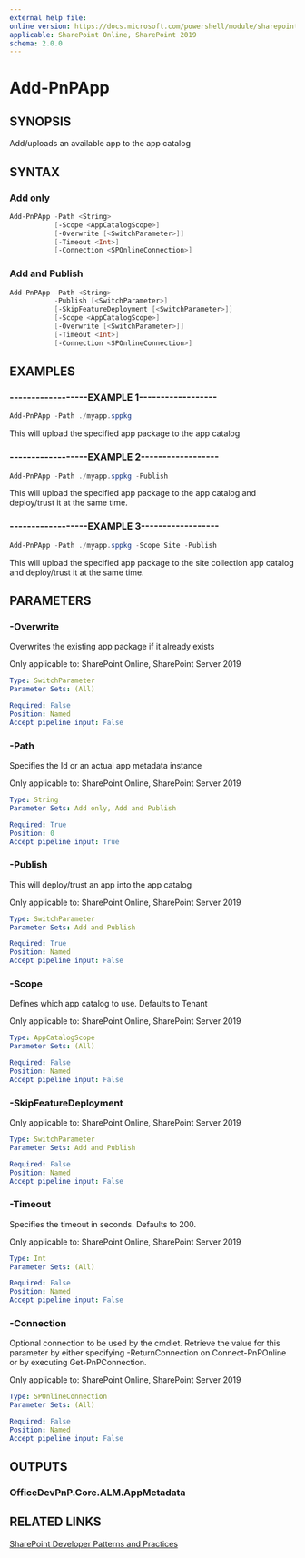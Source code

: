 ```yaml
---
external help file:
online version: https://docs.microsoft.com/powershell/module/sharepoint-pnp/add-pnpapp
applicable: SharePoint Online, SharePoint 2019
schema: 2.0.0
---
```

# Add-PnPApp

## SYNOPSIS
Add/uploads an available app to the app catalog

## SYNTAX 

### Add only
```powershell
Add-PnPApp -Path <String>
           [-Scope <AppCatalogScope>]
           [-Overwrite [<SwitchParameter>]]
           [-Timeout <Int>]
           [-Connection <SPOnlineConnection>]
```

### Add and Publish
```powershell
Add-PnPApp -Path <String>
           -Publish [<SwitchParameter>]
           [-SkipFeatureDeployment [<SwitchParameter>]]
           [-Scope <AppCatalogScope>]
           [-Overwrite [<SwitchParameter>]]
           [-Timeout <Int>]
           [-Connection <SPOnlineConnection>]
```

## EXAMPLES

### ------------------EXAMPLE 1------------------
```powershell
Add-PnPApp -Path ./myapp.sppkg
```

This will upload the specified app package to the app catalog

### ------------------EXAMPLE 2------------------
```powershell
Add-PnPApp -Path ./myapp.sppkg -Publish
```

This will upload the specified app package to the app catalog and deploy/trust it at the same time.

### ------------------EXAMPLE 3------------------
```powershell
Add-PnPApp -Path ./myapp.sppkg -Scope Site -Publish
```

This will upload the specified app package to the site collection app catalog and deploy/trust it at the same time.

## PARAMETERS

### -Overwrite
Overwrites the existing app package if it already exists

Only applicable to: SharePoint Online, SharePoint Server 2019

```yaml
Type: SwitchParameter
Parameter Sets: (All)

Required: False
Position: Named
Accept pipeline input: False
```

### -Path
Specifies the Id or an actual app metadata instance

Only applicable to: SharePoint Online, SharePoint Server 2019

```yaml
Type: String
Parameter Sets: Add only, Add and Publish

Required: True
Position: 0
Accept pipeline input: True
```

### -Publish
This will deploy/trust an app into the app catalog

Only applicable to: SharePoint Online, SharePoint Server 2019

```yaml
Type: SwitchParameter
Parameter Sets: Add and Publish

Required: True
Position: Named
Accept pipeline input: False
```

### -Scope
Defines which app catalog to use. Defaults to Tenant

Only applicable to: SharePoint Online, SharePoint Server 2019

```yaml
Type: AppCatalogScope
Parameter Sets: (All)

Required: False
Position: Named
Accept pipeline input: False
```

### -SkipFeatureDeployment


Only applicable to: SharePoint Online, SharePoint Server 2019

```yaml
Type: SwitchParameter
Parameter Sets: Add and Publish

Required: False
Position: Named
Accept pipeline input: False
```

### -Timeout
Specifies the timeout in seconds. Defaults to 200.

Only applicable to: SharePoint Online, SharePoint Server 2019

```yaml
Type: Int
Parameter Sets: (All)

Required: False
Position: Named
Accept pipeline input: False
```

### -Connection
Optional connection to be used by the cmdlet. Retrieve the value for this parameter by either specifying -ReturnConnection on Connect-PnPOnline or by executing Get-PnPConnection.

Only applicable to: SharePoint Online, SharePoint Server 2019

```yaml
Type: SPOnlineConnection
Parameter Sets: (All)

Required: False
Position: Named
Accept pipeline input: False
```

## OUTPUTS

### OfficeDevPnP.Core.ALM.AppMetadata

## RELATED LINKS

[SharePoint Developer Patterns and Practices](https://aka.ms/sppnp)